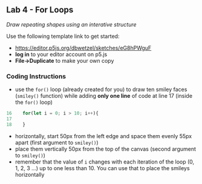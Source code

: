 <link href="../markdown.css" rel="stylesheet"></link> 

## Lab 4 - For Loops
*Draw repeating shapes using an interative structure*

Use the following template link to get started:
* <a href ="https://editor.p5js.org/dbwetzel/sketches/eG8hPWguF" target="_blank">https://editor.p5js.org/dbwetzel/sketches/eG8hPWguF</a>
* **log in** to your editor account on p5.js
* **File->Duplicate** to make your own copy

### Coding Instructions

* use the `for()` loop (already created for you) to draw ten smiley faces (`smiley()` function) while adding **only one line** of code at line 17 (inside the `for()` loop)
```javascript
16    for(let i = 0; i > 10; i++){
17
18    }
```
* horizontally, start 50px from the left edge and space them evenly 55px apart (first argument to `smiley()`)
* place them vertically 50px from the top of the canvas (second argument to `smiley()`)
* remember that the value of `i` changes with each iteration of the loop (0, 1, 2, 3 ...) up to one less than 10. You can use that to place the smileys horizontally
